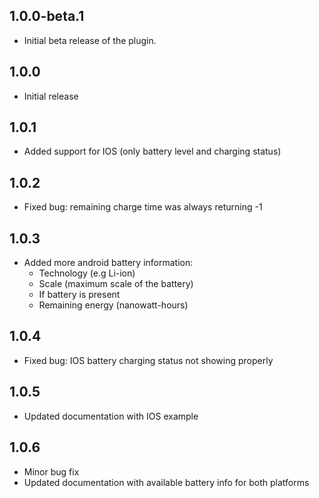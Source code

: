 ## 1.0.0-beta.1

* Initial beta release of the plugin.

## 1.0.0

* Initial release

## 1.0.1

* Added support for IOS (only battery level and charging status)

## 1.0.2

* Fixed bug: remaining charge time was always returning -1

## 1.0.3

* Added more android battery information:
    - Technology (e.g Li-ion)
    - Scale (maximum scale of the battery)
    - If battery is present
    - Remaining energy (nanowatt-hours)

## 1.0.4

* Fixed bug: IOS battery charging status not showing properly

## 1.0.5

* Updated documentation with IOS example

## 1.0.6

* Minor bug fix
* Updated documentation with available battery info for both platforms